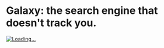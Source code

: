 # Galaxy: the search engine that doesn't track you.
[![Loading...](https://repository-images.githubusercontent.com/388578363/e790f06e-a656-4654-8766-160127df68f2 "Galaxy Search")](https://lb123658.github.io/galaxy)
